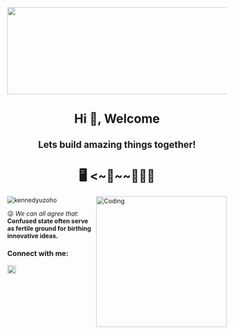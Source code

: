 <!--  ![MasterHead](https://cdn.weasyl.com/~fluffkevlar/submissions/30165/efb64790c6059bf9f32f9922bdfd36fad18bdd135aff5f67e99a7f0f29749042/fluffkevlar-starfield-gif.gif)  -->

<!-- This is a comment. It won't be visible in the final output. -->

<img src="https://cdn.weasyl.com/~fluffkevlar/submissions/30165/efb64790c6059bf9f32f9922bdfd36fad18bdd135aff5f67e99a7f0f29749042/fluffkevlar-starfield-gif.gif" width="1000" height="200">

<h1 align="center"> Hi 👋, Welcome </h1>
<h2 align="center"> Lets build amazing things together! </h2>
<h1 align="center"> 🖥️ <~🐛~~🧑🏽‍💻 </h1>
<img align="right" alt="Coding" width="300" src="https://images.squarespace-cdn.com/content/v1/5769fc401b631bab1addb2ab/1541580611624-TE64QGKRJG8SWAIUS7NS/coding-freak.gif")

<p align="left"> <img src="https://komarev.com/ghpvc/?username=kennedyuzoho&label=Profile%20views&color=0e75b6&style=flat" alt="kennedyuzoho" /> </p>
<!--
-  **Infrastructure development: Terraform and Kubernetes.**
-  **Full stack development. Data Analytics. Mobile App development. MVC and MVVM designs. OpenGL/Vulcan. Product Logic Piplines. AI/ML Models.**
-  I’m looking for help with **MVC/MVVM Architectures, API design/integration/documentation, OpenGL/Vulcan?/Applications, and Mobile Application Native Design and Integration.**
-  💬 Ask me about **AWS, CI/CD Pipplines, Infrastructures, Terraform, Kubernetes,  MEAN, MVC, MVVM, OpenGL/Vulcan? apps, Python backends, Kotlin and Java framworks, and other programming tips.**  
-  📧 Reach out _**kenykit@outlook.com**_  -->

😜 _We can all agree that_: **Confused state often serve as fertile ground for birthing innovative ideas.**

<h3 align="left">Connect with me:</h3>
<p align="left">
<a href="https://www.linkedin.com/in/kennedy-u/" target="blank"><img align="center" src="https://raw.githubusercontent.com/rahuldkjain/github-profile-readme-generator/master/src/images/icons/Social/linked-in-alt.svg" alt="www.linkedin.com/in/kennedy-u" height="20" width="20" /></a>
</p>
